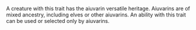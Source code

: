 A creature with this trait has the aiuvarin versatile heritage. Aiuvarins are of mixed ancestry, including elves or other aiuvarins. An ability with this trait can be used or selected only by aiuvarins.